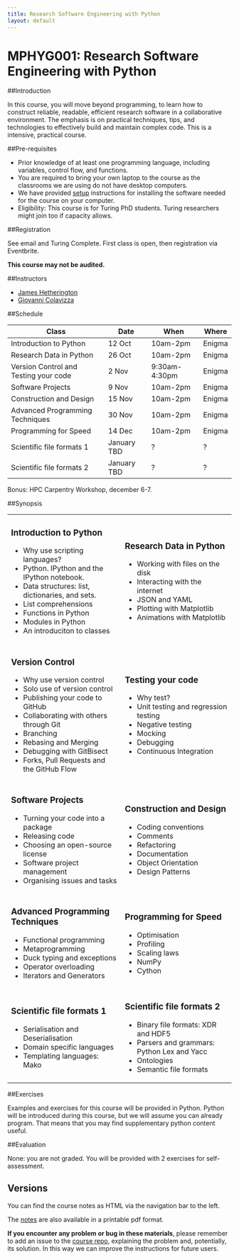 ```yaml
---
title: Research Software Engineering with Python
layout: default
---
```


# MPHYG001: Research Software Engineering with Python

##Introduction

In this course, you will move beyond programming, to learn how to construct reliable, readable, efficient research software in a collaborative environment. The emphasis is on practical techniques, tips, and technologies to effectively build and maintain complex code. This is a intensive, practical course.

##Pre-requisites

* Prior knowledge of at least one programming language, including variables, control flow, and functions.
* You are required to bring your own laptop to the course as the classrooms we are using do not have desktop computers.
* We have provided [setup](session99) instructions for installing the software needed for the course on your computer.
* Eligibility: This course is for Turing PhD students. Turing researchers might join too if capacity allows.

##Registration

See email and Turing Complete. First class is open, then registration via Eventbrite.

**This course may not be audited.**

##Instructors

* [James Hetherington](https://www.turing.ac.uk/people/researchers/james-hetherington)
* [Giovanni Colavizza](https://www.turing.ac.uk/people/researchers/giovanni-colavizza)

##Schedule

| Class                                 | Date      | When     | Where  |
| ------------------------------------- |-----------| -------- | ------ |
| Introduction to Python                | 12 Oct    | 10am-2pm | Enigma |
| Research Data in Python               | 26 Oct    | 10am-2pm | Enigma |
| Version Control and Testing your code | 2 Nov     | 9:30am-4:30pm | Enigma |
| Software Projects                     | 9 Nov     | 10am-2pm | Enigma |
| Construction and Design               | 15 Nov    | 10am-2pm | Enigma |
| Advanced Programming Techniques       | 30 Nov    | 10am-2pm | Enigma |
| Programming for Speed                 | 14 Dec    | 10am-2pm  | Enigma |
| Scientific file formats 1             | January TBD | ? | ? |
| Scientific file formats 2             | January TBD | ? | ? |

Bonus: HPC Carpentry Workshop, december 6-7.

##Synopsis

<table>
 <tbody>
  <tr>
   <td>
<h3>Introduction to Python</h3>
<ul>
<li>Why use scripting languages?</li>
<li>Python. IPython and the IPython notebook.</li>
<li>Data structures: list, dictionaries, and sets. </li>
<li>List comprehensions</li>
<li>Functions in Python</li>
<li>Modules in Python</li>
<li>An introduciton to classes</li>
</ul>
   </td>
   <td>
<h3>Research Data in Python</h3>
<ul>
<li>Working with files on the disk</li>
<li>Interacting with the internet</li>
<li>JSON and YAML</li>
<li>Plotting with Matplotlib</li>
<li>Animations with Matplotlib</li>
</ul>
   </td>
  </tr>
  <tr>
   <td>
<h3>Version Control</h3>
<ul>
<li>Why use version control</li>
<li>Solo use of version control</li>
<li>Publishing your code to GitHub</li>
<li>Collaborating with others through Git</li>
<li>Branching</li>
<li>Rebasing and Merging</li>
<li>Debugging with GitBisect</li>
<li>Forks, Pull Requests and the GitHub Flow</li>
</ul>
   </td>
   <td>
<h3>Testing your code</h3>
<ul>
<li>Why test?</li>
<li>Unit testing and regression testing</li>
<li>Negative testing</li>
<li>Mocking</li>
<li>Debugging</li>
<li>Continuous Integration</li>
</ul>
   </td>
  </tr>
  <tr>
   <td>
<h3>Software Projects</h3>
<ul>
<li>Turning your code into a package</li>
<li>Releasing code</li>
<li>Choosing an open-source license</li>
<li>Software project management</li>
<li>Organising issues and tasks</li>
</ul>
   </td>
   <td>
<h3>Construction and Design</h3>
<ul>
<li>Coding conventions</li>
<li>Comments</li>
<li>Refactoring</li>
<li>Documentation</li>
<li>Object Orientation</li>
<li>Design Patterns</li>
</ul>
   </td>
  </tr>
  <tr>
   <td>
<h3>Advanced Programming Techniques</h3>
<ul>
<li>Functional programming</li>
<li>Metaprogramming</li>
<li>Duck typing and exceptions</li>
<li>Operator overloading</li>
<li>Iterators and Generators</li>
</ul>
   </td>
   <td>
<h3>Programming for Speed</h3>
<ul>
<li>Optimisation</li>
<li>Profiling</li>
<li>Scaling laws</li>
<li>NumPy</li>
<li>Cython</li>
 </ul>
   </td>
  </tr>
  <tr>
   <td>
<h3>Scientific file formats 1</h3>
<ul>
<li>Serialisation and Deserialisation</li>
<li>Domain specific languages</li>
<li>Templating languages: Mako</li>
</ul>
   </td>
   <td>
<h3>Scientific file formats 2</h3>
<ul>
<li>Binary file formats: XDR and HDF5</li>
<li>Parsers and grammars: Python Lex and Yacc</li>
<li>Ontologies</li>
<li>Semantic file formats</li>
 </ul>
   </td>
  </tr>
 </tbody>
</table>

##Exercises

Examples and exercises for this course will be provided in Python. Python will be introduced during this course, but we will assume you can already program. That means that you may find supplementary python content useful.

##Evaluation

None: you are not graded. You will be provided with 2 exercises for self-assessment.

Versions
--------

You can find the course notes as HTML via the navigation bar to the left.

The [notes](notes.pdf) are also available in a printable pdf format.

**If you encounter any problem or bug in these materials**, please remember to add an issue to the [course repo](https://github.com/alan-turing-institute/rsd-engineeringcourse), explaining the problem and, potentially, its solution. In this way we can improve the instructions for future users.
